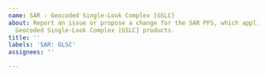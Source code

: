 ```yaml
---
name: SAR - Geocoded Single-Look Complex [GSLC]
about: Report an issue or propose a change for the SAR PFS, which applies for the
  Geocoded Single-Look Complex [GSLC] products.
title: ''
labels: 'SAR: GLSC'
assignees: ''

---
```



